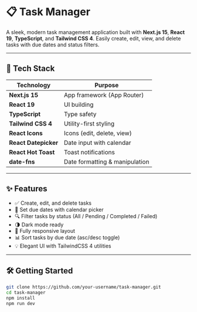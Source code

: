 # 📋 Task Manager

A sleek, modern task management application built with **Next.js 15**, **React 19**, **TypeScript**, and **Tailwind CSS 4**. Easily create, edit, view, and delete tasks with due dates and status filters.

---

## 🚀 Tech Stack

| Technology           | Purpose                        |
| -------------------- | ------------------------------ |
| **Next.js 15**       | App framework (App Router)     |
| **React 19**         | UI building                    |
| **TypeScript**       | Type safety                    |
| **Tailwind CSS 4**   | Utility-first styling          |
| **React Icons**      | Icons (edit, delete, view)     |
| **React Datepicker** | Date input with calendar       |
| **React Hot Toast**  | Toast notifications            |
| **date-fns**         | Date formatting & manipulation |

---

## ✨ Features

- ✅ Create, edit, and delete tasks
- 📅 Set due dates with calendar picker
- 🔍 Filter tasks by status (All / Pending / Completed / Failed)
- 🌗 Dark mode ready
- 📱 Fully responsive layout
- 📊 Sort tasks by due date (asc/desc toggle)
- 💡 Elegant UI with TailwindCSS 4 utilities

---

## 🛠 Getting Started

```bash
git clone https://github.com/your-username/task-manager.git
cd task-manager
npm install
npm run dev
```
